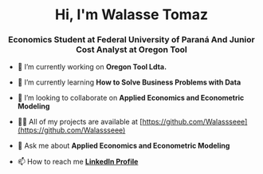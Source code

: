 <h1 align="center">Hi, I'm Walasse Tomaz</h1>
<h3 align="center">Economics Student at Federal University of Paraná And Junior Cost Analyst at Oregon Tool</h3>

- 🔭 I’m currently working on **Oregon Tool Ldta.**

- 🌱 I’m currently learning **How to Solve Business Problems with Data**

- 👯 I’m looking to collaborate on **Applied Economics and Econometric Modeling**

- 👨‍💻 All of my projects are available at [https://github.com/Walassseee](https://github.com/Walassseee)

- 💬 Ask me about **Applied Economics and Econometric Modeling**

- 📫 How to reach me **[LinkedIn Profile](https://www.linkedin.com/in/walasse-tomaz-2b5ba21a4/)**
